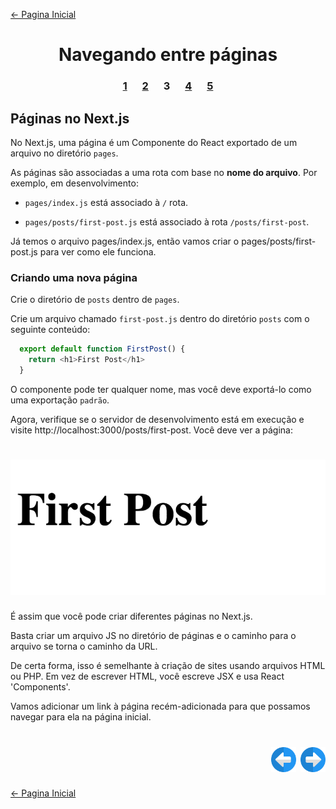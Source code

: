 [← Pagina Inicial](../../../README.md#basico)

<h1 align="center">Navegando entre páginas</h1>

<h3 align="center">
<a href="./1.md" style="margin:0 10px;">1</a>
<a href="./2.md" style="margin:0 10px;">2</a>
<spam style="margin:0 10px;">3</spam>
<a href="./4.md" style="margin:0 10px;">4</a>
<a href="./5.md" style="margin:0 10px;">5</a>
</h3>

## Páginas no Next.js

No Next.js, uma página é um Componente do React exportado de um arquivo no diretório `pages`.

As páginas são associadas a uma rota com base no **nome do arquivo**. Por exemplo, em desenvolvimento:

  - `pages/index.js` está associado à `/` rota.

  - `pages/posts/first-post.js` está associado à rota `/posts/first-post`.

Já temos o arquivo pages/index.js, então vamos criar o pages/posts/first-post.js para ver como ele funciona.

### Criando uma nova página

Crie o diretório de `posts` dentro de `pages`.

Crie um arquivo chamado `first-post.js` dentro do diretório `posts` com o seguinte conteúdo:

```javascript
  export default function FirstPost() {
    return <h1>First Post</h1>
  }
```

O componente pode ter qualquer nome, mas você deve exportá-lo como uma exportação `padrão`.

Agora, verifique se o servidor de desenvolvimento está em execução e visite http://localhost:3000/posts/first-post. Você deve ver a página:

<h1 align="center"><img src="../../../images/first-post.png"></h1>

É assim que você pode criar diferentes páginas no Next.js.

Basta criar um arquivo JS no diretório de páginas e o caminho para o arquivo se torna o caminho da URL.

De certa forma, isso é semelhante à criação de sites usando arquivos HTML ou PHP. Em vez de escrever HTML, você escreve JSX e usa React 'Components'.

Vamos adicionar um link à página recém-adicionada para que possamos navegar para ela na página inicial.

<h1 align="right">
<a href="./2.md"><img src="../../../images/previous-arrow.svg" alt="next-arrow" width="40px"></a>
<a href="./4.md"><img src="../../../images/next-arrow.svg" alt="next-arrow" width="40px"></a>
</h1>

[← Pagina Inicial](../../../README.md#basico)